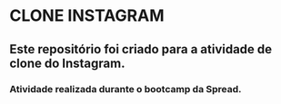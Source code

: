 # CLONE INSTAGRAM
## Este repositório foi criado para a atividade de clone do Instagram. 
### Atividade realizada durante o bootcamp da Spread.
